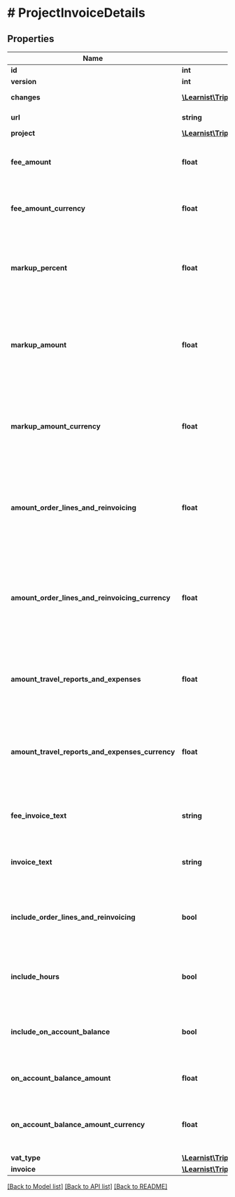 # # ProjectInvoiceDetails

## Properties

Name | Type | Description | Notes
------------ | ------------- | ------------- | -------------
**id** | **int** |  | [optional]
**version** | **int** |  | [optional]
**changes** | [**\Learnist\Tripletex\Model\Change[]**](Change.md) |  | [optional] [readonly]
**url** | **string** |  | [optional] [readonly]
**project** | [**\Learnist\Tripletex\Model\Project**](Project.md) |  | [optional]
**fee_amount** | **float** | Fee amount of the project. For example: 100 NOK. | [optional] [readonly]
**fee_amount_currency** | **float** | Fee amount of the project in the invoice currency. | [optional] [readonly]
**markup_percent** | **float** | The percentage value of mark-up of amountFee. For example: 10%. | [optional] [readonly]
**markup_amount** | **float** | The amount value of mark-up of amountFee on the project invoice. For example: 10 NOK. | [optional] [readonly]
**markup_amount_currency** | **float** | The amount value of mark-up of amountFee on the project invoice, in the invoice currency. | [optional] [readonly]
**amount_order_lines_and_reinvoicing** | **float** | The amount of chargeable manual order lines and vendor invoices on the project invoice. | [optional] [readonly]
**amount_order_lines_and_reinvoicing_currency** | **float** | The amount of chargeable manual order lines and vendor invoices on the project invoice, in the invoice currency. | [optional] [readonly]
**amount_travel_reports_and_expenses** | **float** | The amount of travel costs and expenses on the project invoice. | [optional] [readonly]
**amount_travel_reports_and_expenses_currency** | **float** | The amount of travel costs and expenses on the project invoice, in the invoice currency. | [optional] [readonly]
**fee_invoice_text** | **string** | The fee comment on the project invoice. | [optional] [readonly]
**invoice_text** | **string** | The comment on the project invoice. | [optional] [readonly]
**include_order_lines_and_reinvoicing** | **bool** | Determines if extra costs should be included on the project invoice. | [optional] [readonly]
**include_hours** | **bool** | Determines if hours should be included on the project invoice. | [optional] [readonly]
**include_on_account_balance** | **bool** | Determines if akonto should be included on the project invoice. | [optional] [readonly]
**on_account_balance_amount** | **float** | The akonto amount on the project invoice. | [optional] [readonly]
**on_account_balance_amount_currency** | **float** | The akonto amount on the project invoice in the invoice currency. | [optional] [readonly]
**vat_type** | [**\Learnist\Tripletex\Model\VatType**](VatType.md) |  | [optional]
**invoice** | [**\Learnist\Tripletex\Model\Invoice**](Invoice.md) |  | [optional]

[[Back to Model list]](../../README.md#models) [[Back to API list]](../../README.md#endpoints) [[Back to README]](../../README.md)
